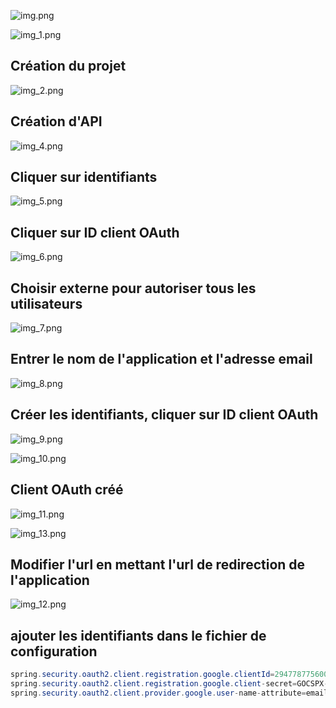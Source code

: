 ![img.png](img.png)

![img_1.png](img_1.png)

## Création du projet
![img_2.png](img_2.png)

## Création d'API
![img_4.png](img_4.png)

## Cliquer sur identifiants
![img_5.png](img_5.png)

## Cliquer sur ID client OAuth
![img_6.png](img_6.png)

## Choisir externe pour autoriser tous les utilisateurs
![img_7.png](img_7.png)

## Entrer le nom de l'application et l'adresse email
![img_8.png](img_8.png)

## Créer les identifiants, cliquer sur ID client OAuth
![img_9.png](img_9.png)

![img_10.png](img_10.png)

## Client OAuth créé
![img_11.png](img_11.png)

![img_13.png](img_13.png=250x)

## Modifier l'url en mettant l'url de redirection de l'application
![img_12.png](img_12.png)

## ajouter les identifiants dans le fichier de configuration

```java
spring.security.oauth2.client.registration.google.clientId=294778775600-pi63tt3tep6tn58kanh7jeo9ovlk3j2r.apps.googleusercontent.com
spring.security.oauth2.client.registration.google.client-secret=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
spring.security.oauth2.client.provider.google.user-name-attribute=email
```
